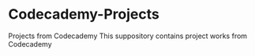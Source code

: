 # Codecademy-Projects
Projects from Codecademy
This suppository contains project works from Codecademy

